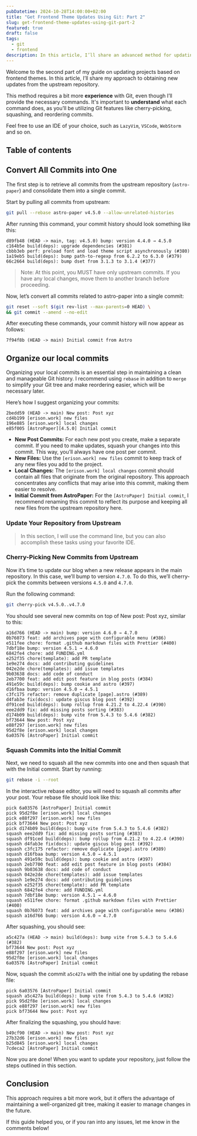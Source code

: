 ```yaml
---
pubDatetime: 2024-10-28T14:00:00+02:00
title: "Get Frontend Theme Updates Using Git: Part 2"
slug: get-frontend-theme-updates-using-git-part-2
featured: true
draft: false
tags:
  - git
  - frontend
description: In this article, I’ll share an advanced method for updating your projects based on frontend themes using Git. You'll learn how to efficiently cherry-pick commits from the upstream repository and organize your local commits for a cleaner Git history. This approach not only simplifies future updates but also enhances the overall management of your codebase. Whether you're a developer looking to streamline your workflow or simply want to keep your frontend project up to date, this guide will provide you with the necessary steps and insights.
---
```


Welcome to the second part of my guide on updating projects based on frontend themes. In this article, I’ll share my approach to obtaining new updates from the upstream repository.

This method requires a bit more **experience** with Git, even though I’ll provide the necessary commands. It's important to **understand** what each command does, as you’ll be utilizing Git features like cherry-picking, squashing, and reordering commits.

Feel free to use an IDE of your choice, such as `LazyVim`, `VSCode`, `WebStorm` and so on.

## Table of contents

## Convert All Commits into One

The first step is to retrieve all commits from the upstream repository (`astro-paper`) and consolidate them into a single commit.

Start by pulling all commits from upstream:
```bash
git pull --rebase astro-paper v4.5.0 --allow-unrelated-histories
```
After running this command, your commit history should look something like this:

    d89fb48 (HEAD -> main, tag: v4.5.0) bump: version 4.4.0 → 4.5.0
    c164b5e build(deps): upgrade dependencies (#381)
    cbbb3eb perf: preload font and load theme script asynchronously (#380)
    1a19eb5 build(deps): bump path-to-regexp from 6.2.2 to 6.3.0 (#379)
    66c2664 build(deps): bump dset from 3.1.3 to 3.1.4 (#377)

> Note: At this point, you MUST have only upstream commits. If you have any local changes, move them to another branch before proceeding.

Now, let’s convert all commits related to astro-paper into a single commit:
```bash
git reset --soft $(git rev-list --max-parents=0 HEAD) \
&& git commit --amend --no-edit
```
After executing these commands, your commit history will now appear as follows:

    7f94f8b (HEAD -> main) Initial commit from Astro

## Organize our local commits

Organizing your local commits is an essential step in maintaining a clean and manageable Git history. I recommend using `rebase` in addition to `merge` to simplify your Git tree and make reordering easier, which will be necessary later.

Here’s how I suggest organizing your commits:

    2bedd59 (HEAD -> main) New post: Post xyz
    cd4b199 [erison.work] new files
    196e885 [erison.work] local changes
    e85f005 [AstroPaper][4.5.0] Initial commit

- **New Post Commits:** For each new post you create, make a separate commit. If you need to make updates, squash your changes into this commit. This way, you’ll always have one post per commit.
- **New Files:** Use the `[erison.work] new files` commit to keep track of any new files you add to the project.
- **Local Changes:** The `[erison.work] local changes` commit should contain all files that originate from the original repository. This approach concentrates any conflicts that may arise into this commit, making them easier to resolve.
- **Initial Commit from AstroPaper:** For the `[AstroPaper] Initial commit`, I recommend renaming this commit to reflect its purpose and keeping all new files from the upstream repository here.

### Update Your Repository from Upstream

> In this section, I will use the command line, but you can also accomplish these tasks using your favorite IDE.

### Cherry-Picking New Commits from Upstream

Now it’s time to update our blog when a new release appears in the main repository. In this case, we’ll bump to version `4.7.0`. To do this, we’ll cherry-pick the commits between versions `4.5.0` and `4.7.0`.

Run the following command:
```bash
git cherry-pick v4.5.0..v4.7.0
```
You should see several new commits on top of New post: Post xyz, similar to this:

    a16d766 (HEAD -> main) bump: version 4.6.0 → 4.7.0
    0b76073 feat: add archives page with configurable menu (#386)
    e511fee chore: format .github markdown files with Prettier (#400)
    7dbf18e bump: version 4.5.1 → 4.6.0
    6842fe4 chore: add FUNDING.yml
    e252f35 chore(template): add PR template
    1e9e274 docs: add contributing guidelines
    042e2de chore(templates): add issue templates
    9b03638 docs: add code of conduct
    2eb7700 feat: add edit post feature in blog posts (#384)
    491e59c build(deps): bump cookie and astro (#397)
    d16fbaa bump: version 4.5.0 → 4.5.1
    c3fc175 refactor: remove duplicate [page].astro (#389)
    d4fab3e fix(docs): update giscus blog post (#392)
    df91ced build(deps): bump rollup from 4.21.2 to 4.22.4 (#390)
    eee2dd9 fix: add missing posts sorting (#383)
    d174b09 build(deps): bump vite from 5.4.3 to 5.4.6 (#382)
    bf73644 New post: Post xyz
    e88f297 [erison.work] new files
    95d2f8e [erison.work] local changes
    6a03576 [AstroPaper] Initial commit


### Squash Commits into the Initial Commit

Next, we need to squash all the new commits into one and then squash that with the Initial commit. Start by running:
```bash
git rebase -i --root
```
In the interactive rebase editor, you will need to squash all commits after your post. Your rebase file should look like this:

    pick 6a03576 [AstroPaper] Initial commit
    pick 95d2f8e [erison.work] local changes
    pick e88f297 [erison.work] new files
    pick bf73644 New post: Post xyz
    pick d174b09 build(deps): bump vite from 5.4.3 to 5.4.6 (#382)
    squash eee2dd9 fix: add missing posts sorting (#383)
    squash df91ced build(deps): bump rollup from 4.21.2 to 4.22.4 (#390)
    squash d4fab3e fix(docs): update giscus blog post (#392)
    squash c3fc175 refactor: remove duplicate [page].astro (#389)
    squash d16fbaa bump: version 4.5.0 → 4.5.1
    squash 491e59c build(deps): bump cookie and astro (#397)
    squash 2eb7700 feat: add edit post feature in blog posts (#384)
    squash 9b03638 docs: add code of conduct
    squash 042e2de chore(templates): add issue templates
    squash 1e9e274 docs: add contributing guidelines
    squash e252f35 chore(template): add PR template
    squash 6842fe4 chore: add FUNDING.yml
    squash 7dbf18e bump: version 4.5.1 → 4.6.0
    squash e511fee chore: format .github markdown files with Prettier (#400)
    squash 0b76073 feat: add archives page with configurable menu (#386)
    squash a16d766 bump: version 4.6.0 → 4.7.0

After squashing, you should see:

    a5c427a (HEAD -> main) build(deps): bump vite from 5.4.3 to 5.4.6 (#382)
    bf73644 New post: Post xyz
    e88f297 [erison.work] new files
    95d2f8e [erison.work] local changes
    6a03576 [AstroPaper] Initial commit

Now, squash the commit `a5c427a` with the initial one by updating the rebase file:

    pick 6a03576 [AstroPaper] Initial commit
    squash a5c427a build(deps): bump vite from 5.4.3 to 5.4.6 (#382)
    pick 95d2f8e [erison.work] local changes
    pick e88f297 [erison.work] new files
    pick bf73644 New post: Post xyz

After finalizing the squashing, you should have:

    b49cf90 (HEAD -> main) New post: Post xyz
    27b32d6 [erison.work] new files
    b25d845 [erison.work] local changes
    7cdeca2 [AstroPaper] Initial commit

Now you are done! When you want to update your repository, just follow the steps outlined in this section.

## Conclusion

This approach requires a bit more work, but it offers the advantage of maintaining a well-organized git tree, making it easier to manage changes in the future.

If this guide helped you, or if you ran into any issues, let me know in the comments below!

